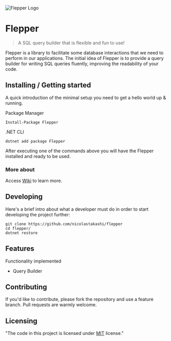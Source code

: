 ![Flepper Logo](https://s26.postimg.org/u1hn213qh/frog_128.png)

# Flepper
> A SQL query builder that is flexible and fun to use!

Flepper is a library to facilitate some database interactions that we need to perform in our applications.
The initial idea of Flepper is to provide a query builder for writing SQL queries fluently, improving the readability of your code.

## Installing / Getting started

A quick introduction of the minimal setup you need to get a hello world up &
running.

Package Manager
```shell
Install-Package Flepper
```
.NET CLI
```shell
dotnet add package Flepper
```

After executing one of the commands above you will have the Flepper installed and ready to be used.

### More about

Access [Wiki](https://github.com/nicolastakashi/flepper/wiki/Get-Started#creating-queries) to learn more.

## Developing

Here's a brief intro about what a developer must do in order to start developing
the project further:

```shell
git clone https://github.com/nicolastakashi/flepper
cd flepper/
dotnet restore
```

## Features
Functionality implemented
* Query Builder


## Contributing

If you'd like to contribute, please fork the repository and use a feature
branch. Pull requests are warmly welcome.

## Licensing
"The code in this project is licensed under [MIT] license."

[MIT]:<https://github.com/nicolastakashi/flepper/blob/master/LICENSE>
